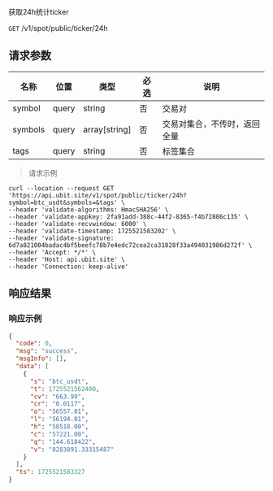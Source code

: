 获取24h统计ticker

`GET` /v1/spot/public/ticker/24h

## 请求参数

| 名称    | 位置  | 类型          | 必选 | 说明                         |
| ------- | ----- | ------------- | ---- | ---------------------------- |
| symbol  | query | string        | 否   | 交易对                       |
| symbols | query | array[string] | 否   | 交易对集合，不传时，返回全量 |
| tags    | query | string        | 否   | 标签集合                     |

> 请求示例

```shell
curl --location --request GET 'https://api.ubit.site/v1/spot/public/ticker/24h?symbol=btc_usdt&symbols=&tags' \
--header 'validate-algorithms: HmacSHA256' \
--header 'validate-appkey: 2fa91add-388c-44f2-8365-f4b72886c135' \
--header 'validate-recvwindow: 6000' \
--header 'validate-timestamp: 1725521583202' \
--header 'validate-signature: 6d7a821004badac4bf5beefc78b7e4edc72cea2ca31828f33a494031986d272f' \
--header 'Accept: */*' \
--header 'Host: api.ubit.site' \
--header 'Connection: keep-alive'
```

## 响应结果


### 响应示例

```json
{
  "code": 0,
  "msg": "success",
  "msgInfo": [],
  "data": [
    {
      "s": "btc_usdt",
      "t": 1725521562400,
      "cv": "663.99",
      "cr": "0.0117",
      "o": "56557.01",
      "l": "56194.01",
      "h": "58518.00",
      "c": "57221.00",
      "q": "144.618422",
      "v": "8283891.33315487"
    }
  ],
  "ts": 1725521583327
}
```

